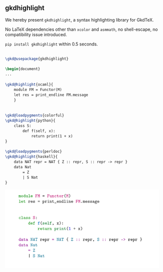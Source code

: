 ## gkdhighlight

We hereby present `gkdhighlight`, a syntax highlighting library for GkdTeX.

No LaTeX dependencies other than `xcolor` and `asmmath`, no shell-escape, no compatibility issue introduced.

`pip install gkdhighlight` within 0.5 seconds.

```tex

\gkd@usepackage{gkdhighlight}

\begin{document}
...

\gkd@highlight{ocaml}{
    module FM = Functor(M)
    let res = print_endline FM.message
    }


\gkd@loadpygments{colorful}
\gkd@highlight{python}{
    class S:
        def f(self, x):
            return print(1 + x)
}

\gkd@loadpygments{perldoc}
\gkd@highlight{haskell}{
    data NAT repr = NAT { Z :: repr, S :: repr -> repr }
    data Nat
        = Z
        | S Nat
}
```
![example0.PNG](example0.PNG)

